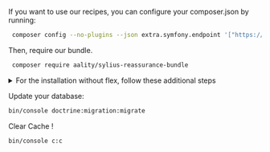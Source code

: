 If you want to use our recipes, you can configure your composer.json by running:

```bash
 composer config --no-plugins --json extra.symfony.endpoint '["https://api.github.com/repos/Sylius/SyliusRecipes/contents/index.json?ref=flex/main", "https://api.github.com/repos/Aality/recipes/contents/index.json?ref=flex/main","flex://defaults"]'
```

Then, require our bundle.

```bash
 composer require aality/sylius-reassurance-bundle
```

<details><summary>For the installation without flex, follow these additional steps</summary>
<p>

Change your `config/bundles.php` file to add this line for the plugin declaration:
```php
<?php

return [
    //..
    Aality\SyliusReassuranceBundle\SyliusReassuranceBundle::class => ['all' => true],
];  
```

Then copy the config files from `vendor/aality/sylius-reassurance-bundle/config` into your app config directory.

Copy the scss file from `vendor/aality/sylius-reassurance-bundle/assets/shop/scss/vendor/aality-sylius-reassurance-bundle.scss` to `assets/shop/scss/vendor/aality-sylius-reassurance-bundle.scss`

Add this line into `assets/shop/entrypoint.js`

```javascript
import './scss/vendor/aality-sylius-reassurance-bundle.scss';
```

</p>
</details>  

Update your database:

```bash 
bin/console doctrine:migration:migrate
```

Clear Cache !
```bash 
bin/console c:c
```
